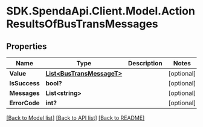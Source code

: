 # SDK.SpendaApi.Client.Model.ActionResultsOfBusTransMessages
## Properties

Name | Type | Description | Notes
------------ | ------------- | ------------- | -------------
**Value** | [**List&lt;BusTransMessageT&gt;**](BusTransMessageT.md) |  | [optional] 
**IsSuccess** | **bool?** |  | [optional] 
**Messages** | **List&lt;string&gt;** |  | [optional] 
**ErrorCode** | **int?** |  | [optional] 

[[Back to Model list]](../README.md#documentation-for-models) [[Back to API list]](../README.md#documentation-for-api-endpoints) [[Back to README]](../README.md)


